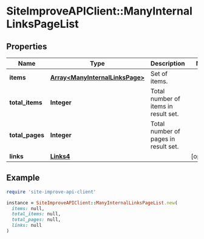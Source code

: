 # SiteImproveAPIClient::ManyInternalLinksPageList

## Properties

| Name | Type | Description | Notes |
| ---- | ---- | ----------- | ----- |
| **items** | [**Array&lt;ManyInternalLinksPage&gt;**](ManyInternalLinksPage.md) | Set of items. |  |
| **total_items** | **Integer** | Total number of items in result set. |  |
| **total_pages** | **Integer** | Total number of pages in result set. |  |
| **links** | [**Links4**](Links4.md) |  | [optional] |

## Example

```ruby
require 'site-improve-api-client'

instance = SiteImproveAPIClient::ManyInternalLinksPageList.new(
  items: null,
  total_items: null,
  total_pages: null,
  links: null
)
```

